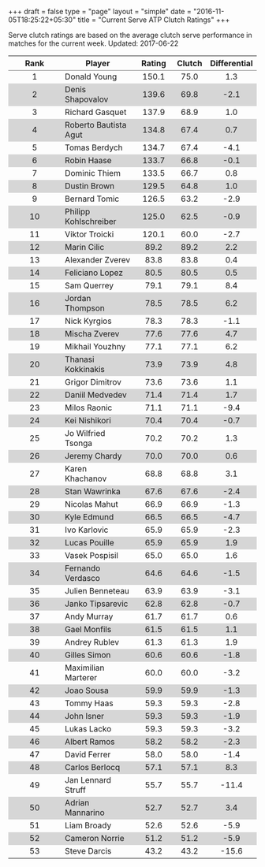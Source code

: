 +++
draft = false
type = "page" 
layout = "simple"
date = "2016-11-05T18:25:22+05:30"
title = "Current Serve ATP Clutch Ratings"
+++


Serve clutch ratings are based on the average clutch serve performance in matches for the current week. Updated: 2017-06-22


<table class='gmisc_table' style='border-collapse: collapse; margin-top: 1em; margin-bottom: 1em;' >
<thead>
<tr>
<th style='border-bottom: 1px solid grey; border-top: 2px solid grey; text-align: center;'>Rank</th>
<th style='border-bottom: 1px solid grey; border-top: 2px solid grey; text-align: center;'>Player</th>
<th style='border-bottom: 1px solid grey; border-top: 2px solid grey; text-align: center;'>Rating</th>
<th style='border-bottom: 1px solid grey; border-top: 2px solid grey; text-align: center;'>Clutch</th>
<th style='border-bottom: 1px solid grey; border-top: 2px solid grey; text-align: center;'>Differential</th>
</tr>
</thead>
<tbody>
<tr>
<td style='width:40%; text-align: center;'>1</td>
<td style='width:40%; text-align: left;'>Donald Young</td>
<td style='width:40%; text-align: center;'>150.1</td>
<td style='width:40%; text-align: center;'>75.0</td>
<td style='width:40%; text-align: center;'>1.3</td>
</tr>
<tr style='background-color: #d6d6d6;'>
<td style='width:40%; background-color: #d6d6d6; text-align: center;'>2</td>
<td style='width:40%; background-color: #d6d6d6; text-align: left;'>Denis Shapovalov</td>
<td style='width:40%; background-color: #d6d6d6; text-align: center;'>139.6</td>
<td style='width:40%; background-color: #d6d6d6; text-align: center;'>69.8</td>
<td style='width:40%; background-color: #d6d6d6; text-align: center;'>-2.1</td>
</tr>
<tr>
<td style='width:40%; text-align: center;'>3</td>
<td style='width:40%; text-align: left;'>Richard Gasquet</td>
<td style='width:40%; text-align: center;'>137.9</td>
<td style='width:40%; text-align: center;'>68.9</td>
<td style='width:40%; text-align: center;'>1.0</td>
</tr>
<tr style='background-color: #d6d6d6;'>
<td style='width:40%; background-color: #d6d6d6; text-align: center;'>4</td>
<td style='width:40%; background-color: #d6d6d6; text-align: left;'>Roberto Bautista Agut</td>
<td style='width:40%; background-color: #d6d6d6; text-align: center;'>134.8</td>
<td style='width:40%; background-color: #d6d6d6; text-align: center;'>67.4</td>
<td style='width:40%; background-color: #d6d6d6; text-align: center;'>0.7</td>
</tr>
<tr>
<td style='width:40%; text-align: center;'>5</td>
<td style='width:40%; text-align: left;'>Tomas Berdych</td>
<td style='width:40%; text-align: center;'>134.7</td>
<td style='width:40%; text-align: center;'>67.4</td>
<td style='width:40%; text-align: center;'>-4.1</td>
</tr>
<tr style='background-color: #d6d6d6;'>
<td style='width:40%; background-color: #d6d6d6; text-align: center;'>6</td>
<td style='width:40%; background-color: #d6d6d6; text-align: left;'>Robin Haase</td>
<td style='width:40%; background-color: #d6d6d6; text-align: center;'>133.7</td>
<td style='width:40%; background-color: #d6d6d6; text-align: center;'>66.8</td>
<td style='width:40%; background-color: #d6d6d6; text-align: center;'>-0.1</td>
</tr>
<tr>
<td style='width:40%; text-align: center;'>7</td>
<td style='width:40%; text-align: left;'>Dominic Thiem</td>
<td style='width:40%; text-align: center;'>133.5</td>
<td style='width:40%; text-align: center;'>66.7</td>
<td style='width:40%; text-align: center;'>0.8</td>
</tr>
<tr style='background-color: #d6d6d6;'>
<td style='width:40%; background-color: #d6d6d6; text-align: center;'>8</td>
<td style='width:40%; background-color: #d6d6d6; text-align: left;'>Dustin Brown</td>
<td style='width:40%; background-color: #d6d6d6; text-align: center;'>129.5</td>
<td style='width:40%; background-color: #d6d6d6; text-align: center;'>64.8</td>
<td style='width:40%; background-color: #d6d6d6; text-align: center;'>1.0</td>
</tr>
<tr>
<td style='width:40%; text-align: center;'>9</td>
<td style='width:40%; text-align: left;'>Bernard Tomic</td>
<td style='width:40%; text-align: center;'>126.5</td>
<td style='width:40%; text-align: center;'>63.2</td>
<td style='width:40%; text-align: center;'>-2.9</td>
</tr>
<tr style='background-color: #d6d6d6;'>
<td style='width:40%; background-color: #d6d6d6; text-align: center;'>10</td>
<td style='width:40%; background-color: #d6d6d6; text-align: left;'>Philipp Kohlschreiber</td>
<td style='width:40%; background-color: #d6d6d6; text-align: center;'>125.0</td>
<td style='width:40%; background-color: #d6d6d6; text-align: center;'>62.5</td>
<td style='width:40%; background-color: #d6d6d6; text-align: center;'>-0.9</td>
</tr>
<tr>
<td style='width:40%; text-align: center;'>11</td>
<td style='width:40%; text-align: left;'>Viktor Troicki</td>
<td style='width:40%; text-align: center;'>120.1</td>
<td style='width:40%; text-align: center;'>60.0</td>
<td style='width:40%; text-align: center;'>-2.7</td>
</tr>
<tr style='background-color: #d6d6d6;'>
<td style='width:40%; background-color: #d6d6d6; text-align: center;'>12</td>
<td style='width:40%; background-color: #d6d6d6; text-align: left;'>Marin Cilic</td>
<td style='width:40%; background-color: #d6d6d6; text-align: center;'>89.2</td>
<td style='width:40%; background-color: #d6d6d6; text-align: center;'>89.2</td>
<td style='width:40%; background-color: #d6d6d6; text-align: center;'>2.2</td>
</tr>
<tr>
<td style='width:40%; text-align: center;'>13</td>
<td style='width:40%; text-align: left;'>Alexander Zverev</td>
<td style='width:40%; text-align: center;'>83.8</td>
<td style='width:40%; text-align: center;'>83.8</td>
<td style='width:40%; text-align: center;'>0.4</td>
</tr>
<tr style='background-color: #d6d6d6;'>
<td style='width:40%; background-color: #d6d6d6; text-align: center;'>14</td>
<td style='width:40%; background-color: #d6d6d6; text-align: left;'>Feliciano Lopez</td>
<td style='width:40%; background-color: #d6d6d6; text-align: center;'>80.5</td>
<td style='width:40%; background-color: #d6d6d6; text-align: center;'>80.5</td>
<td style='width:40%; background-color: #d6d6d6; text-align: center;'>0.5</td>
</tr>
<tr>
<td style='width:40%; text-align: center;'>15</td>
<td style='width:40%; text-align: left;'>Sam Querrey</td>
<td style='width:40%; text-align: center;'>79.1</td>
<td style='width:40%; text-align: center;'>79.1</td>
<td style='width:40%; text-align: center;'>8.4</td>
</tr>
<tr style='background-color: #d6d6d6;'>
<td style='width:40%; background-color: #d6d6d6; text-align: center;'>16</td>
<td style='width:40%; background-color: #d6d6d6; text-align: left;'>Jordan Thompson</td>
<td style='width:40%; background-color: #d6d6d6; text-align: center;'>78.5</td>
<td style='width:40%; background-color: #d6d6d6; text-align: center;'>78.5</td>
<td style='width:40%; background-color: #d6d6d6; text-align: center;'>6.2</td>
</tr>
<tr>
<td style='width:40%; text-align: center;'>17</td>
<td style='width:40%; text-align: left;'>Nick Kyrgios</td>
<td style='width:40%; text-align: center;'>78.3</td>
<td style='width:40%; text-align: center;'>78.3</td>
<td style='width:40%; text-align: center;'>-1.1</td>
</tr>
<tr style='background-color: #d6d6d6;'>
<td style='width:40%; background-color: #d6d6d6; text-align: center;'>18</td>
<td style='width:40%; background-color: #d6d6d6; text-align: left;'>Mischa Zverev</td>
<td style='width:40%; background-color: #d6d6d6; text-align: center;'>77.6</td>
<td style='width:40%; background-color: #d6d6d6; text-align: center;'>77.6</td>
<td style='width:40%; background-color: #d6d6d6; text-align: center;'>4.7</td>
</tr>
<tr>
<td style='width:40%; text-align: center;'>19</td>
<td style='width:40%; text-align: left;'>Mikhail Youzhny</td>
<td style='width:40%; text-align: center;'>77.1</td>
<td style='width:40%; text-align: center;'>77.1</td>
<td style='width:40%; text-align: center;'>6.2</td>
</tr>
<tr style='background-color: #d6d6d6;'>
<td style='width:40%; background-color: #d6d6d6; text-align: center;'>20</td>
<td style='width:40%; background-color: #d6d6d6; text-align: left;'>Thanasi Kokkinakis</td>
<td style='width:40%; background-color: #d6d6d6; text-align: center;'>73.9</td>
<td style='width:40%; background-color: #d6d6d6; text-align: center;'>73.9</td>
<td style='width:40%; background-color: #d6d6d6; text-align: center;'>4.8</td>
</tr>
<tr>
<td style='width:40%; text-align: center;'>21</td>
<td style='width:40%; text-align: left;'>Grigor Dimitrov</td>
<td style='width:40%; text-align: center;'>73.6</td>
<td style='width:40%; text-align: center;'>73.6</td>
<td style='width:40%; text-align: center;'>1.1</td>
</tr>
<tr style='background-color: #d6d6d6;'>
<td style='width:40%; background-color: #d6d6d6; text-align: center;'>22</td>
<td style='width:40%; background-color: #d6d6d6; text-align: left;'>Daniil Medvedev</td>
<td style='width:40%; background-color: #d6d6d6; text-align: center;'>71.4</td>
<td style='width:40%; background-color: #d6d6d6; text-align: center;'>71.4</td>
<td style='width:40%; background-color: #d6d6d6; text-align: center;'>1.7</td>
</tr>
<tr>
<td style='width:40%; text-align: center;'>23</td>
<td style='width:40%; text-align: left;'>Milos Raonic</td>
<td style='width:40%; text-align: center;'>71.1</td>
<td style='width:40%; text-align: center;'>71.1</td>
<td style='width:40%; text-align: center;'>-9.4</td>
</tr>
<tr style='background-color: #d6d6d6;'>
<td style='width:40%; background-color: #d6d6d6; text-align: center;'>24</td>
<td style='width:40%; background-color: #d6d6d6; text-align: left;'>Kei Nishikori</td>
<td style='width:40%; background-color: #d6d6d6; text-align: center;'>70.4</td>
<td style='width:40%; background-color: #d6d6d6; text-align: center;'>70.4</td>
<td style='width:40%; background-color: #d6d6d6; text-align: center;'>-0.7</td>
</tr>
<tr>
<td style='width:40%; text-align: center;'>25</td>
<td style='width:40%; text-align: left;'>Jo Wilfried Tsonga</td>
<td style='width:40%; text-align: center;'>70.2</td>
<td style='width:40%; text-align: center;'>70.2</td>
<td style='width:40%; text-align: center;'>1.3</td>
</tr>
<tr style='background-color: #d6d6d6;'>
<td style='width:40%; background-color: #d6d6d6; text-align: center;'>26</td>
<td style='width:40%; background-color: #d6d6d6; text-align: left;'>Jeremy Chardy</td>
<td style='width:40%; background-color: #d6d6d6; text-align: center;'>70.0</td>
<td style='width:40%; background-color: #d6d6d6; text-align: center;'>70.0</td>
<td style='width:40%; background-color: #d6d6d6; text-align: center;'>0.6</td>
</tr>
<tr>
<td style='width:40%; text-align: center;'>27</td>
<td style='width:40%; text-align: left;'>Karen Khachanov</td>
<td style='width:40%; text-align: center;'>68.8</td>
<td style='width:40%; text-align: center;'>68.8</td>
<td style='width:40%; text-align: center;'>3.1</td>
</tr>
<tr style='background-color: #d6d6d6;'>
<td style='width:40%; background-color: #d6d6d6; text-align: center;'>28</td>
<td style='width:40%; background-color: #d6d6d6; text-align: left;'>Stan Wawrinka</td>
<td style='width:40%; background-color: #d6d6d6; text-align: center;'>67.6</td>
<td style='width:40%; background-color: #d6d6d6; text-align: center;'>67.6</td>
<td style='width:40%; background-color: #d6d6d6; text-align: center;'>-2.4</td>
</tr>
<tr>
<td style='width:40%; text-align: center;'>29</td>
<td style='width:40%; text-align: left;'>Nicolas Mahut</td>
<td style='width:40%; text-align: center;'>66.9</td>
<td style='width:40%; text-align: center;'>66.9</td>
<td style='width:40%; text-align: center;'>-1.3</td>
</tr>
<tr style='background-color: #d6d6d6;'>
<td style='width:40%; background-color: #d6d6d6; text-align: center;'>30</td>
<td style='width:40%; background-color: #d6d6d6; text-align: left;'>Kyle Edmund</td>
<td style='width:40%; background-color: #d6d6d6; text-align: center;'>66.5</td>
<td style='width:40%; background-color: #d6d6d6; text-align: center;'>66.5</td>
<td style='width:40%; background-color: #d6d6d6; text-align: center;'>-4.7</td>
</tr>
<tr>
<td style='width:40%; text-align: center;'>31</td>
<td style='width:40%; text-align: left;'>Ivo Karlovic</td>
<td style='width:40%; text-align: center;'>65.9</td>
<td style='width:40%; text-align: center;'>65.9</td>
<td style='width:40%; text-align: center;'>-2.3</td>
</tr>
<tr style='background-color: #d6d6d6;'>
<td style='width:40%; background-color: #d6d6d6; text-align: center;'>32</td>
<td style='width:40%; background-color: #d6d6d6; text-align: left;'>Lucas Pouille</td>
<td style='width:40%; background-color: #d6d6d6; text-align: center;'>65.9</td>
<td style='width:40%; background-color: #d6d6d6; text-align: center;'>65.9</td>
<td style='width:40%; background-color: #d6d6d6; text-align: center;'>1.9</td>
</tr>
<tr>
<td style='width:40%; text-align: center;'>33</td>
<td style='width:40%; text-align: left;'>Vasek Pospisil</td>
<td style='width:40%; text-align: center;'>65.0</td>
<td style='width:40%; text-align: center;'>65.0</td>
<td style='width:40%; text-align: center;'>1.6</td>
</tr>
<tr style='background-color: #d6d6d6;'>
<td style='width:40%; background-color: #d6d6d6; text-align: center;'>34</td>
<td style='width:40%; background-color: #d6d6d6; text-align: left;'>Fernando Verdasco</td>
<td style='width:40%; background-color: #d6d6d6; text-align: center;'>64.6</td>
<td style='width:40%; background-color: #d6d6d6; text-align: center;'>64.6</td>
<td style='width:40%; background-color: #d6d6d6; text-align: center;'>-1.5</td>
</tr>
<tr>
<td style='width:40%; text-align: center;'>35</td>
<td style='width:40%; text-align: left;'>Julien Benneteau</td>
<td style='width:40%; text-align: center;'>63.9</td>
<td style='width:40%; text-align: center;'>63.9</td>
<td style='width:40%; text-align: center;'>-3.1</td>
</tr>
<tr style='background-color: #d6d6d6;'>
<td style='width:40%; background-color: #d6d6d6; text-align: center;'>36</td>
<td style='width:40%; background-color: #d6d6d6; text-align: left;'>Janko Tipsarevic</td>
<td style='width:40%; background-color: #d6d6d6; text-align: center;'>62.8</td>
<td style='width:40%; background-color: #d6d6d6; text-align: center;'>62.8</td>
<td style='width:40%; background-color: #d6d6d6; text-align: center;'>-0.7</td>
</tr>
<tr>
<td style='width:40%; text-align: center;'>37</td>
<td style='width:40%; text-align: left;'>Andy Murray</td>
<td style='width:40%; text-align: center;'>61.7</td>
<td style='width:40%; text-align: center;'>61.7</td>
<td style='width:40%; text-align: center;'>0.6</td>
</tr>
<tr style='background-color: #d6d6d6;'>
<td style='width:40%; background-color: #d6d6d6; text-align: center;'>38</td>
<td style='width:40%; background-color: #d6d6d6; text-align: left;'>Gael Monfils</td>
<td style='width:40%; background-color: #d6d6d6; text-align: center;'>61.5</td>
<td style='width:40%; background-color: #d6d6d6; text-align: center;'>61.5</td>
<td style='width:40%; background-color: #d6d6d6; text-align: center;'>1.1</td>
</tr>
<tr>
<td style='width:40%; text-align: center;'>39</td>
<td style='width:40%; text-align: left;'>Andrey Rublev</td>
<td style='width:40%; text-align: center;'>61.3</td>
<td style='width:40%; text-align: center;'>61.3</td>
<td style='width:40%; text-align: center;'>1.9</td>
</tr>
<tr style='background-color: #d6d6d6;'>
<td style='width:40%; background-color: #d6d6d6; text-align: center;'>40</td>
<td style='width:40%; background-color: #d6d6d6; text-align: left;'>Gilles Simon</td>
<td style='width:40%; background-color: #d6d6d6; text-align: center;'>60.6</td>
<td style='width:40%; background-color: #d6d6d6; text-align: center;'>60.6</td>
<td style='width:40%; background-color: #d6d6d6; text-align: center;'>-1.8</td>
</tr>
<tr>
<td style='width:40%; text-align: center;'>41</td>
<td style='width:40%; text-align: left;'>Maximilian Marterer</td>
<td style='width:40%; text-align: center;'>60.0</td>
<td style='width:40%; text-align: center;'>60.0</td>
<td style='width:40%; text-align: center;'>-3.2</td>
</tr>
<tr style='background-color: #d6d6d6;'>
<td style='width:40%; background-color: #d6d6d6; text-align: center;'>42</td>
<td style='width:40%; background-color: #d6d6d6; text-align: left;'>Joao Sousa</td>
<td style='width:40%; background-color: #d6d6d6; text-align: center;'>59.9</td>
<td style='width:40%; background-color: #d6d6d6; text-align: center;'>59.9</td>
<td style='width:40%; background-color: #d6d6d6; text-align: center;'>-1.3</td>
</tr>
<tr>
<td style='width:40%; text-align: center;'>43</td>
<td style='width:40%; text-align: left;'>Tommy Haas</td>
<td style='width:40%; text-align: center;'>59.3</td>
<td style='width:40%; text-align: center;'>59.3</td>
<td style='width:40%; text-align: center;'>-2.8</td>
</tr>
<tr style='background-color: #d6d6d6;'>
<td style='width:40%; background-color: #d6d6d6; text-align: center;'>44</td>
<td style='width:40%; background-color: #d6d6d6; text-align: left;'>John Isner</td>
<td style='width:40%; background-color: #d6d6d6; text-align: center;'>59.3</td>
<td style='width:40%; background-color: #d6d6d6; text-align: center;'>59.3</td>
<td style='width:40%; background-color: #d6d6d6; text-align: center;'>-1.9</td>
</tr>
<tr>
<td style='width:40%; text-align: center;'>45</td>
<td style='width:40%; text-align: left;'>Lukas Lacko</td>
<td style='width:40%; text-align: center;'>59.3</td>
<td style='width:40%; text-align: center;'>59.3</td>
<td style='width:40%; text-align: center;'>-3.2</td>
</tr>
<tr style='background-color: #d6d6d6;'>
<td style='width:40%; background-color: #d6d6d6; text-align: center;'>46</td>
<td style='width:40%; background-color: #d6d6d6; text-align: left;'>Albert Ramos</td>
<td style='width:40%; background-color: #d6d6d6; text-align: center;'>58.2</td>
<td style='width:40%; background-color: #d6d6d6; text-align: center;'>58.2</td>
<td style='width:40%; background-color: #d6d6d6; text-align: center;'>-2.3</td>
</tr>
<tr>
<td style='width:40%; text-align: center;'>47</td>
<td style='width:40%; text-align: left;'>David Ferrer</td>
<td style='width:40%; text-align: center;'>58.0</td>
<td style='width:40%; text-align: center;'>58.0</td>
<td style='width:40%; text-align: center;'>-1.4</td>
</tr>
<tr style='background-color: #d6d6d6;'>
<td style='width:40%; background-color: #d6d6d6; text-align: center;'>48</td>
<td style='width:40%; background-color: #d6d6d6; text-align: left;'>Carlos Berlocq</td>
<td style='width:40%; background-color: #d6d6d6; text-align: center;'>57.1</td>
<td style='width:40%; background-color: #d6d6d6; text-align: center;'>57.1</td>
<td style='width:40%; background-color: #d6d6d6; text-align: center;'>8.3</td>
</tr>
<tr>
<td style='width:40%; text-align: center;'>49</td>
<td style='width:40%; text-align: left;'>Jan Lennard Struff</td>
<td style='width:40%; text-align: center;'>55.7</td>
<td style='width:40%; text-align: center;'>55.7</td>
<td style='width:40%; text-align: center;'>-11.4</td>
</tr>
<tr style='background-color: #d6d6d6;'>
<td style='width:40%; background-color: #d6d6d6; text-align: center;'>50</td>
<td style='width:40%; background-color: #d6d6d6; text-align: left;'>Adrian Mannarino</td>
<td style='width:40%; background-color: #d6d6d6; text-align: center;'>52.7</td>
<td style='width:40%; background-color: #d6d6d6; text-align: center;'>52.7</td>
<td style='width:40%; background-color: #d6d6d6; text-align: center;'>3.4</td>
</tr>
<tr>
<td style='width:40%; text-align: center;'>51</td>
<td style='width:40%; text-align: left;'>Liam Broady</td>
<td style='width:40%; text-align: center;'>52.6</td>
<td style='width:40%; text-align: center;'>52.6</td>
<td style='width:40%; text-align: center;'>-5.9</td>
</tr>
<tr style='background-color: #d6d6d6;'>
<td style='width:40%; background-color: #d6d6d6; text-align: center;'>52</td>
<td style='width:40%; background-color: #d6d6d6; text-align: left;'>Cameron Norrie</td>
<td style='width:40%; background-color: #d6d6d6; text-align: center;'>51.2</td>
<td style='width:40%; background-color: #d6d6d6; text-align: center;'>51.2</td>
<td style='width:40%; background-color: #d6d6d6; text-align: center;'>-5.9</td>
</tr>
<tr>
<td style='width:40%; border-bottom: 2px solid grey; text-align: center;'>53</td>
<td style='width:40%; border-bottom: 2px solid grey; text-align: left;'>Steve Darcis</td>
<td style='width:40%; border-bottom: 2px solid grey; text-align: center;'>43.2</td>
<td style='width:40%; border-bottom: 2px solid grey; text-align: center;'>43.2</td>
<td style='width:40%; border-bottom: 2px solid grey; text-align: center;'>-15.6</td>
</tr>
</tbody>
</table>
